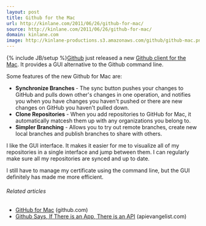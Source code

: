 ```yaml
---
layout: post
title: Github for the Mac
url: http://kinlane.com/2011/06/26/github-for-mac/
source: http://kinlane.com/2011/06/26/github-for-mac/
domain: kinlane.com
image: http://kinlane-productions.s3.amazonaws.com/github/github-mac.png
---
```

{% include JB/setup %}<a title="Github client for the Mac" href="http://mac.github.com/"><img style="padding: 15px;" src="http://kinlane-productions.s3.amazonaws.com/github/github-mac.png" alt="" align="right" /></a><a title="Github" href="http://www.github.com">Github</a> just released a new <a title="Github client for the Mac" href="http://mac.github.com/">Github client for the Mac</a>.  It provides a GUI alternative to the Github command line.<p></p>
Some features of the new Github for Mac are:
<ul class="mainlist">
	<li><strong>Synchronize Branches </strong>- The sync button pushes your changes to GitHub and pulls down other's changes in one operation, and notifies you when you have changes you haven't pushed or there are new changes on GitHub you haven't pulled down.</li>
	<li><strong>Clone Repositories</strong> - When you add repositories to GitHub for Mac, it automatically matcesh them up with any organizations you belong to.</li>
	<li><strong>Simpler Branching</strong> - Allows you to try out remote branches, create new local branches and publish branches to share with others.</li>
</ul>
I like the GUI interface. It makes it easier for me to visualize all of my repositories in a single interface and jump between them. I can regularly make sure all my repositories are synced and up to date.<p></p>
I still have to manage my certificate using the command line, but the GUI definitely has made me more efficient.
<h6 class="zemanta-related-title" style="font-size: 1em;">Related articles</h6>
<ul class="zemanta-article-ul">
	<li class="zemanta-article-ul-li"><a href="https://github.com/blog/878-announcing-github-for-mac">GitHub for Mac</a> (github.com)</li>
	<li class="zemanta-article-ul-li"><a href="http://blog.apievangelist.com/2011/04/13/github-says-if-there-is-an-app-there-is-an-api/">Github Says, If There is an App, There is an API</a> (apievangelist.com)</li>
</ul>
